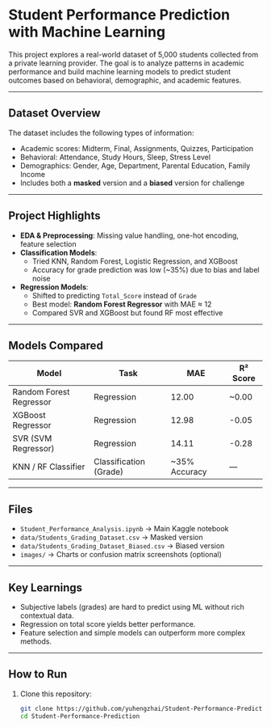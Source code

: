 # Student Performance Prediction with Machine Learning

This project explores a real-world dataset of 5,000 students collected from a private learning provider. The goal is to analyze patterns in academic performance and build machine learning models to predict student outcomes based on behavioral, demographic, and academic features.

---

## Dataset Overview

The dataset includes the following types of information:
- Academic scores: Midterm, Final, Assignments, Quizzes, Participation
- Behavioral: Attendance, Study Hours, Sleep, Stress Level
- Demographics: Gender, Age, Department, Parental Education, Family Income
- Includes both a **masked** version and a **biased** version for challenge

---

## Project Highlights

- **EDA & Preprocessing**: Missing value handling, one-hot encoding, feature selection
- **Classification Models**:
  - Tried KNN, Random Forest, Logistic Regression, and XGBoost
  - Accuracy for grade prediction was low (~35%) due to bias and label noise
- **Regression Models**:
  - Shifted to predicting `Total_Score` instead of `Grade`
  - Best model: **Random Forest Regressor** with MAE ≈ 12
  - Compared SVR and XGBoost but found RF most effective

---

## Models Compared

| Model                    | Task        | MAE   | R² Score |
|-------------------------|-------------|-------|----------|
| Random Forest Regressor | Regression  | 12.00 | ~0.00     |
| XGBoost Regressor       | Regression  | 12.98 | -0.05    |
| SVR (SVM Regressor)     | Regression  | 14.11 | -0.28    |
| KNN / RF Classifier     | Classification (Grade) | ~35% Accuracy | — |

---

## Files

- `Student_Performance_Analysis.ipynb` → Main Kaggle notebook
- `data/Students_Grading_Dataset.csv` → Masked version
- `data/Students_Grading_Dataset_Biased.csv` → Biased version
- `images/` → Charts or confusion matrix screenshots (optional)

---

## Key Learnings

- Subjective labels (grades) are hard to predict using ML without rich contextual data.
- Regression on total score yields better performance.
- Feature selection and simple models can outperform more complex methods.

---

## How to Run

1. Clone this repository:
   ```bash
   git clone https://github.com/yuhengzhai/Student-Performance-Prediction.git
   cd Student-Performance-Prediction
